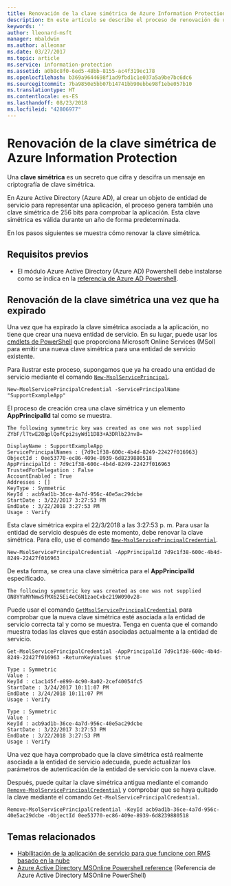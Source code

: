 ```yaml
---
title: Renovación de la clave simétrica de Azure Information Protection
description: En este artículo se describe el proceso de renovación de una clave simétrica en Azure Information Protection.
keywords: ''
author: lleonard-msft
manager: mbaldwin
ms.author: alleonar
ms.date: 03/27/2017
ms.topic: article
ms.service: information-protection
ms.assetid: a0b8c8f0-6ed5-48bb-8155-ac4f319ec178
ms.openlocfilehash: b369a9644698f1ad9fbd1c1e037a5a9be7bc6dc6
ms.sourcegitcommit: 7ba9850e5bb07b14741bb90ebbe98f1ebe057b10
ms.translationtype: HT
ms.contentlocale: es-ES
ms.lasthandoff: 08/23/2018
ms.locfileid: "42806977"
---
```

# <a name="how-to-renew-the-symmetric-key-in-azure-information-protection"></a>Renovación de la clave simétrica de Azure Information Protection

Una **clave simétrica** es un secreto que cifra y descifra un mensaje en criptografía de clave simétrica.  

En Azure Active Directory (Azure AD), al crear un objeto de entidad de servicio para representar una aplicación, el proceso genera también una clave simétrica de 256 bits para comprobar la aplicación. Esta clave simétrica es válida durante un año de forma predeterminada. 

En los pasos siguientes se muestra cómo renovar la clave simétrica. 

## <a name="prerequisites"></a>Requisitos previos

* El módulo Azure Active Directory (Azure AD) Powershell debe instalarse como se indica en la [referencia de Azure AD Powershell](https://docs.microsoft.com/powershell/msonline/).


## <a name="renewing-the-symmetric-key-after-expiry"></a>Renovación de la clave simétrica una vez que ha expirado

Una vez que ha expirado la clave simétrica asociada a la aplicación, no tiene que crear una nueva entidad de servicio. En su lugar, puede usar los [cmdlets de PowerShell](https://docs.microsoft.com/powershell/module/msonline) que proporciona Microsoft Online Services (MSol) para emitir una nueva clave simétrica para una entidad de servicio existente.

Para ilustrar este proceso, supongamos que ya ha creado una entidad de servicio mediante el comando [`New-MsolServicePrincipal`](https://docs.microsoft.com/powershell/msonline/v1/new-msolserviceprincipalcredential).

```
New-MsolServicePrincipalCredential -ServicePrincipalName "SupportExampleApp"
```

El proceso de creación crea una clave simétrica y un elemento **AppPrincipalId** tal como se muestra.

```
The following symmetric key was created as one was not supplied
ZYbF/lTtwE28qplQofCpi2syWd11D83+A3DRlb2Jnv8=

DisplayName : SupportExampleApp
ServicePrincipalNames : {7d9c1f38-600c-4b4d-8249-22427f016963}
ObjectId : 0ee53770-ec86-409e-8939-6d8239880518
AppPrincipalId : 7d9c1f38-600c-4b4d-8249-22427f016963
TrustedForDelegation : False
AccountEnabled : True
Addresses : []
KeyType : Symmetric
KeyId : acb9ad1b-36ce-4a7d-956c-40e5ac29dcbe
StartDate : 3/22/2017 3:27:53 PM
EndDate : 3/22/2018 3:27:53 PM
Usage : Verify
```

Esta clave simétrica expira el 22/3/2018 a las 3:27:53 p. m. Para usar la entidad de servicio después de este momento, debe renovar la clave simétrica. Para ello, use el comando [`New-MsolServicePrincipalCredential`](https://docs.microsoft.com/powershell/msonline/v1/new-msolserviceprincipalcredential). 

```
New-MsolServicePrincipalCredential -AppPrincipalId 7d9c1f38-600c-4b4d-8249-22427f016963
```

De esta forma, se crea una clave simétrica para el **AppPrincipalId** especificado.

```
The following symmetric key was created as one was not supplied ON8YYaMYNmwSfMX625Ei4eC6N1zaeCxbc219W090v28-
```
Puede usar el comando [`GetMsolServicePrincipalCredential`](https://docs.microsoft.com/powershell/msonline/v1/get-msolserviceprincipalcredential) para comprobar que la nueva clave simétrica esté asociada a la entidad de servicio correcta tal y como se muestra. Tenga en cuenta que el comando muestra todas las claves que están asociadas actualmente a la entidad de servicio.

```
Get-MsolServicePrincipalCredential -AppPrincipalId 7d9c1f38-600c-4b4d-8249-22427f016963 -ReturnKeyValues $true

Type : Symmetric
Value :
KeyId : c1ac145f-e899-4c90-8a02-2cef40054fc5
StartDate : 3/24/2017 10:11:07 PM
EndDate : 3/24/2018 10:11:07 PM
Usage : Verify

Type : Symmetric
Value :
KeyId : acb9ad1b-36ce-4a7d-956c-40e5ac29dcbe
StartDate : 3/22/2017 3:27:53 PM
EndDate : 3/22/2018 3:27:53 PM
Usage : Verify
```

Una vez que haya comprobado que la clave simétrica está realmente asociada a la entidad de servicio adecuada, puede actualizar los parámetros de autenticación de la entidad de servicio con la nueva clave. 

Después, puede quitar la clave simétrica antigua mediante el comando [`Remove-MsolServicePrincipalCredential`](https://docs.microsoft.com/powershell/msonline/v1/remove-msolserviceprincipalcredential) y comprobar que se haya quitado la clave mediante el comando `Get-MsolServicePrincipalCredential`.

```
Remove-MsolServicePrincipalCredential -KeyId acb9ad1b-36ce-4a7d-956c-40e5ac29dcbe -ObjectId 0ee53770-ec86-409e-8939-6d8239880518
```

## <a name="related-topics"></a>Temas relacionados

* [Habilitación de la aplicación de servicio para que funcione con RMS basado en la nube](how-to-use-file-api-with-aadrm-cloud.md)
* [Azure Active Directory MSOnline Powershell reference](https://docs.microsoft.com/powershell/msonline/) (Referencia de Azure Active Directory MSOnline PowerShell)

